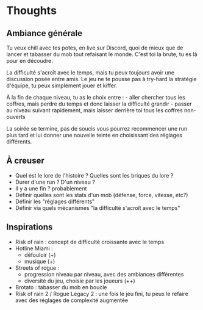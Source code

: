 # Thoughts

## Ambiance générale

Tu veux chill avec tes potes, en live sur Discord, quoi de mieux que de lancer <Rogue Project> et tabasser du mob
tout refaisant le monde. C'est toi la brute, tu es là pour en découdre.

La difficulté s'acroît avec le temps, mais tu peux toujours avoir une discussion posée entre amis.
Le jeu ne te pousse pas à try-hard la stratégie d'équipe, tu peux simplement jouer et kiffer.

À la fin de chaque niveau, tu as le choix entre :
	- aller chercher tous les coffres, mais perdre du temps et donc laisser la difficulté grandir
	- passer au niveau suivant rapidement, mais laisser derrière toi tous les coffres non-ouverts

La soirée se termine, pas de soucis vous pourrez recommencer une run plus tard et lui donner une nouvelle
teinte en choisissant des réglages différents.

## À creuser

- Quel est le lore de l'histoire ? Quelles sont les briques du lore ?
- Durer d'une run ? D'un niveau ?
- Il y a une fin ? probablement
- Définir quelles sont les stats d'un mob (défense, force, vitesse, etc?)
- Définir les "réglages différents"
- Définir via quels mécanismes "la difficulté s'acroît avec le temps"

## Inspirations

- Risk of rain : concept de difficulté croissante avec le temps
- Hotline Miami :
	- défouloir (+)
	- musique (+)
- Streets of rogue :
	- progression niveau par niveau, avec des ambiances différentes
	- diversité du jeu, choisie par les joueurs (++)
- Brotato : tabasser du mob en boucle
- Risk of rain 2 / Rogue Legacy 2 : une fois le jeu fini, tu peux le refaire avec des réglages de complexité augmentée
